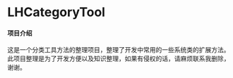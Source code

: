 # LHCategoryTool

#### 项目介绍
这是一个分类工具方法的整理项目，整理了开发中常用的一些系统类的扩展方法。此项目整理是为了开发方便以及知识整理，如果有侵权的话，请麻烦联系我删除，谢谢。